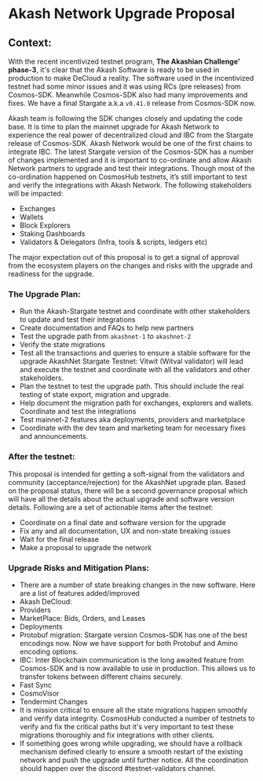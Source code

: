 # Akash Network Upgrade Proposal
## Context:
With the recent incentivized testnet program, **The Akashian Challenge’ phase-3**, it's
clear that the Akash Software is ready to be used in production to make DeCloud a
reality. The software used in the incentivized testnet had some minor issues and it was
using RCs (pre releases) from Cosmos-SDK. Meanwhile Cosmos-SDK also had
many improvements and fixes. We have a final Stargate a.k.a `v0.41.0` release from
Cosmos-SDK now.

Akash team is following the SDK changes closely and updating the code base. It is time to plan the mainnet upgrade for Akash Network to experience the real power of decentralized cloud and IBC from the Stargate release of Cosmos-SDK. Akash Network would be one of the first chains to integrate IBC. The latest Stargate version of the Cosmos-SDK has a number of changes implemented and it is important to co-ordinate and allow Akash Network partners to upgrade and test their integrations. Though most of the co-ordination happened on CosmosHub testnets, it’s still important to test and verify the integrations with Akash Network. The following stakeholders will be impacted: 
- Exchanges
- Wallets
- Block Explorers
- Staking Dashboards
- Validators & Delegators (Infra, tools & scripts, ledgers etc)

The major expectation out of this proposal is to get a signal of approval from the
ecosystem players on the changes and risks with the upgrade and readiness for the
upgrade.

### The Upgrade Plan:
- Run the Akash-Stargate testnet and coordinate with other stakeholders to update
and test their integrations
- Create documentation and FAQs to help new partners
- Test the upgrade path from `akashnet-1` to `akashnet-2`
- Verify the state migrations
- Test all the transactions and queries to ensure a stable software for the upgrade
AkashNet Stargate Testnet:
Vitwit (Witval validator) will lead and execute the testnet and coordinate with all the
validators and other stakeholders.
- Plan the testnet to test the upgrade path. This should include the real testing of
state export, migration and upgrade.
- Help document the migration path for exchanges, explorers and wallets.
Coordinate and test the integrations
- Test mainnet-2 features aka deployments, providers and marketplace
- Coordinate with the dev team and marketing team for necessary fixes and
announcements.
### After the testnet:
This proposal is intended for getting a soft-signal from the validators and community
(acceptance/rejection) for the AkashNet upgrade plan. Based on the proposal status,
there will be a second governance proposal which will have all the details about the
actual upgrade and software version details. Following are a set of actionable items
after the testnet:
- Coordinate on a final date and software version for the upgrade
- Fix any and all documentation, UX and non-state breaking issues
- Wait for the final release
- Make a proposal to upgrade the network

### Upgrade Risks and Mitigation Plans:
- There are a number of state breaking changes in the new software. Here are a
list of features added/improved
- Akash DeCloud:
- Providers
- MarketPlace: Bids, Orders, and Leases
- Deployments
- Protobuf migration: Stargate version Cosmos-SDK has one of the best
encodings now. Now we have support for both Protobuf and Amino
encoding options.
- IBC: Inter Blockchain communication is the long awaited feature from
Cosmos-SDK and is now available to use in production. This allows us to
transfer tokens between different chains securely.
- Fast Sync
- CosmoVisor
- Tendermint Changes
- It is mission critical to ensure all the state migrations happen smoothly and verify
data integrity. CosmosHub conducted a number of testnets to verify and fix the
critical paths but it's very important to test these migrations thoroughly and fix
integrations with other clients.
- If something goes wrong while upgrading, we should have a rollback mechanism
defined clearly to ensure a smooth restart of the existing network and push the
upgrade until further notice. All the coordination should happen over the discord
#testnet-validators channel.
